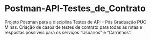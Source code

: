 # Postman-API-Testes_de_Contrato
Projeto Postman para a disciplina Testes de API - Pós Graduação PUC Minas. Criação de  casos de testes de contrato para todas as rotas e respostas possíveis para os serviços "Usuários" e “Carrinhos”.
